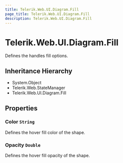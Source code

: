 ```yaml
---
title: Telerik.Web.UI.Diagram.Fill
page_title: Telerik.Web.UI.Diagram.Fill
description: Telerik.Web.UI.Diagram.Fill
---
```


# Telerik.Web.UI.Diagram.Fill

Defines the handles fill options.

## Inheritance Hierarchy

* System.Object
* Telerik.Web.StateManager
* Telerik.Web.UI.Diagram.Fill

## Properties

###  Color `String`

Defines the hover fill color of the shape.

###  Opacity `Double`

Defines the hover fill opacity of the shape.

